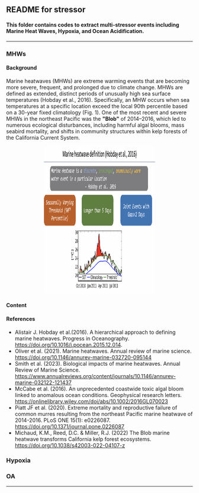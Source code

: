 ## README for stressor

#### This folder contains codes to extract multi-stressor events including Marine Heat Waves, Hypoxia, and Ocean Acidification.  

---

### MHWs
#### Background
Marine heatwaves (MHWs) are extreme warming events that are becoming more severe, frequent, and prolonged due to climate change. MHWs are defined as extended, distinct periods of unusually high sea surface temperatures (Hobday et al., 2016). Specifically, an MHW occurs when sea temperatures at a specific location exceed the local 90th percentile based on a 30-year fixed climatology (Fig. 1).
One of the most recent and severe MHWs in the northeast Pacific was the **"Blob"** of 2014–2016, which led to numerous ecological disturbances, including harmful algal blooms, mass seabird mortality, and shifts in community structures within kelp forests of the California Current System.

<p align="center">
  <img src="https://github.com/Zhu-Yifan/LO_user/blob/master/extract/stressor/Figure/MHW_defination.png" alt="Figure 1. MHWs definition" width="300" height="400">
</p>

#### Content

#### References
- Alistair J. Hobday et al.(2016). A hierarchical approach to defining marine heatwaves. Progress in Oceanography. https://doi.org/10.1016/j.pocean.2015.12.014.
- Oliver et al. (2021). Marine heatwaves. Annual review of marine science. https://doi.org/10.1146/annurev-marine-032720-095144
- Smith et al. (2023). Biological impacts of marine heatwaves. Annual Review of Marine Science. https://www.annualreviews.org/content/journals/10.1146/annurev-marine-032122-121437
- McCabe et al. (2016). An unprecedented coastwide toxic algal bloom linked to anomalous ocean conditions. Geophysical research letters. https://onlinelibrary.wiley.com/doi/abs/10.1002/2016GL070023
- Piatt JF et al. (2020). Extreme mortality and reproductive failure of common murres resulting from the northeast Pacific marine heatwave of 2014-2016. PLoS ONE 15(1): e0226087. https://doi.org/10.1371/journal.pone.0226087
- Michaud, K.M., Reed, D.C. & Miller, R.J. (2022) The Blob marine heatwave transforms California kelp forest ecosystems. https://doi.org/10.1038/s42003-022-04107-z

### Hypoxia

### OA

---

